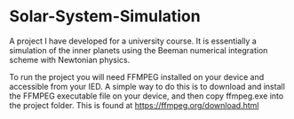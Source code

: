 # Solar-System-Simulation
A project I have developed for a university course. It is essentially a simulation of the inner planets using the Beeman numerical integration scheme with Newtonian physics.

To run the project you will need FFMPEG installed on your device and accessible from your IED. A simple way to do this is to download and install the FFMPEG executable file on your device, and then copy ffmpeg.exe into the project folder. This is found at https://ffmpeg.org/download.html
